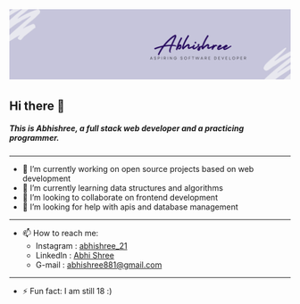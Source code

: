 [![Header](icon.png)](https://www.linkedin.com/in/abhi-shree-451394201)
---
## Hi there 👋
##### This is Abhishree, a full stack web developer and a practicing programmer.

<!--
**Abhishree881/Abhishree881** is a ✨ _special_ ✨ repository because its `README.md` (this file) appears on your GitHub profile.

Here are some ideas to get you started:
-->
---
- 🔭 I’m currently working on open source projects based on web development
- 🌱 I’m currently learning data structures and algorithms
- 👯 I’m looking to collaborate on frontend development
- 🤔 I’m looking for help with apis and database management
---
- 📫 How to reach me:
   - Instagram : [abhishree_21](https://www.instagram.com/abhishree_21/)
   - LinkedIn : [Abhi Shree](https://www.linkedicom/in/abhi-shree-451394201)
   - G-mail : abhishree881@gmail.com
---
- ⚡ Fun fact: I am still 18 :)

